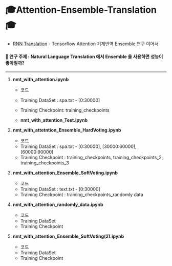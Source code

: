 # 🎓Attention-Ensemble-Translation🎓
- [RNN Translation](https://github.com/aaajeong/RNN-Translation) - Tensorflow Attention 기계번역 Ensemble  연구 이어서



#### 📝 연구 주제 : Natural Language Translation 에서 Ensemble 을 사용하면 성능이 좋아질까?

---

1. **nmt_with_attention.ipynb**

   - 코드
   - Training DataSet : spa.txt - [0:30000]
   - Training Checkpoint: training_checkpoints

   - **nmt_with_attention_Test.ipynb**

2. **nmt_with_attetntion_Ensemble_HardVoting.ipynb**

   - 코드
   - Training DataSet : spa.txt - [0:30000], [30000:60000], [60000:90000]
   - Training Checkpoint : training_checkpoints, training_checkpoints_2, training_checkpoints_3

3. **nmt_with_attention_Ensemble_SoftVoting.ipynb**

   - 코드
   - Training DataSet : text.txt - [0:30000]
   - Training Checkpoint : training_checkpoints_randomly data

4. **nmt_with_attention_randomly_data.ipynb**

   - 코드
   - Training DataSet
   - Training Checkpoint

5. **nmt_with_attention_Ensemble_SoftVoting(2).ipynb**

   - 코드
   - Training DataSet
   - Training Checkpoint




